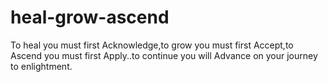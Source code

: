 # heal-grow-ascend
To heal you must first Acknowledge,to grow you must first Accept,to Ascend you must first Apply..to continue you will Advance on your journey to enlightment. 
